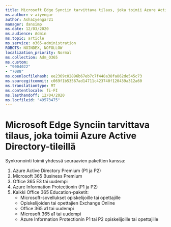```yaml
---
title: Microsoft Edge Synciin tarvittava tilaus, joka toimii Azure Active Directory-tileillä
ms.author: v-aiyengar
author: AshaIyengar21
manager: dansimp
ms.date: 12/03/2020
ms.audience: Admin
ms.topic: article
ms.service: o365-administration
ROBOTS: NOINDEX, NOFOLLOW
localization_priority: Normal
ms.collection: Adm_O365
ms.custom:
- "9004022"
- "7088"
ms.openlocfilehash: ee2369c02896b67eb7c7f448a38fa862de545c73
ms.sourcegitcommit: c069f1b53567ad14711c423740f120439a312a60
ms.translationtype: MT
ms.contentlocale: fi-FI
ms.lasthandoff: 12/04/2020
ms.locfileid: "49573475"
---
```

# <a name="subscription-needed-for-microsoft-edge-sync-to-work-with-azure-active-directory-accounts"></a>Microsoft Edge Synciin tarvittava tilaus, joka toimii Azure Active Directory-tileillä

Synkronointi toimii yhdessä seuraavien pakettien kanssa:

1. Azure Active Directory Premium (P1 ja P2)
1. Microsoft 365 Business Premium
1. Office 365 E3 tai uudempi
1. Azure Information Protectionin (P1 ja P2)
1. Kaikki Office 365 Education-paketit:
    - Microsoft-sovellukset opiskelijoille tai opettajille
    - Opiskelijoiden tai opettajien Exchange Online
    - Office 365 a1 tai uudempi
    - Microsoft 365 a1 tai uudempi
    - Azure Information Protectionin P1 tai P2 opiskelijoille tai opettajille
